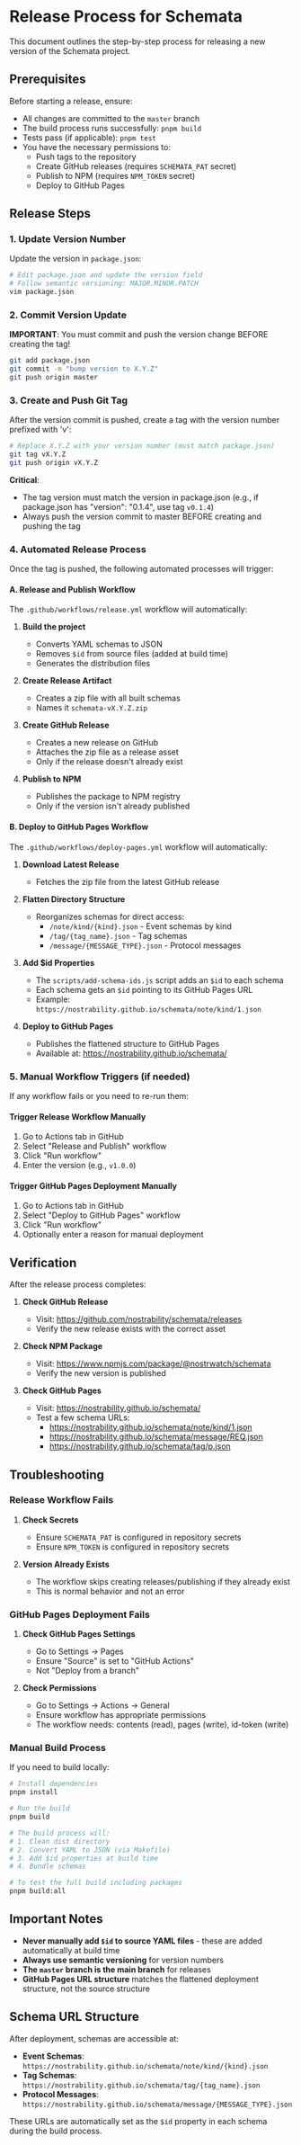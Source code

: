 # Release Process for Schemata

This document outlines the step-by-step process for releasing a new version of the Schemata project.

## Prerequisites

Before starting a release, ensure:
- All changes are committed to the `master` branch
- The build process runs successfully: `pnpm build`
- Tests pass (if applicable): `pnpm test`
- You have the necessary permissions to:
  - Push tags to the repository
  - Create GitHub releases (requires `SCHEMATA_PAT` secret)
  - Publish to NPM (requires `NPM_TOKEN` secret)
  - Deploy to GitHub Pages

## Release Steps

### 1. Update Version Number

Update the version in `package.json`:

```bash
# Edit package.json and update the version field
# Follow semantic versioning: MAJOR.MINOR.PATCH
vim package.json
```

### 2. Commit Version Update

**IMPORTANT**: You must commit and push the version change BEFORE creating the tag!

```bash
git add package.json
git commit -m "bump version to X.Y.Z"
git push origin master
```

### 3. Create and Push Git Tag

After the version commit is pushed, create a tag with the version number prefixed with 'v':

```bash
# Replace X.Y.Z with your version number (must match package.json)
git tag vX.Y.Z
git push origin vX.Y.Z
```

**Critical**: 
- The tag version must match the version in package.json (e.g., if package.json has "version": "0.1.4", use tag `v0.1.4`)
- Always push the version commit to master BEFORE creating and pushing the tag

### 4. Automated Release Process

Once the tag is pushed, the following automated processes will trigger:

#### A. Release and Publish Workflow
The `.github/workflows/release.yml` workflow will automatically:

1. **Build the project**
   - Converts YAML schemas to JSON
   - Removes `$id` from source files (added at build time)
   - Generates the distribution files

2. **Create Release Artifact**
   - Creates a zip file with all built schemas
   - Names it `schemata-vX.Y.Z.zip`

3. **Create GitHub Release**
   - Creates a new release on GitHub
   - Attaches the zip file as a release asset
   - Only if the release doesn't already exist

4. **Publish to NPM**
   - Publishes the package to NPM registry
   - Only if the version isn't already published

#### B. Deploy to GitHub Pages Workflow
The `.github/workflows/deploy-pages.yml` workflow will automatically:

1. **Download Latest Release**
   - Fetches the zip file from the latest GitHub release

2. **Flatten Directory Structure**
   - Reorganizes schemas for direct access:
     - `/note/kind/{kind}.json` - Event schemas by kind
     - `/tag/{tag_name}.json` - Tag schemas
     - `/message/{MESSAGE_TYPE}.json` - Protocol messages

3. **Add $id Properties** 
   - The `scripts/add-schema-ids.js` script adds an `$id` to each schema
   - Each schema gets an `$id` pointing to its GitHub Pages URL
   - Example: `https://nostrability.github.io/schemata/note/kind/1.json`

4. **Deploy to GitHub Pages**
   - Publishes the flattened structure to GitHub Pages
   - Available at: https://nostrability.github.io/schemata/

### 5. Manual Workflow Triggers (if needed)

If any workflow fails or you need to re-run them:

#### Trigger Release Workflow Manually
1. Go to Actions tab in GitHub
2. Select "Release and Publish" workflow
3. Click "Run workflow"
4. Enter the version (e.g., `v1.0.0`)

#### Trigger GitHub Pages Deployment Manually
1. Go to Actions tab in GitHub
2. Select "Deploy to GitHub Pages" workflow
3. Click "Run workflow"
4. Optionally enter a reason for manual deployment

## Verification

After the release process completes:

1. **Check GitHub Release**
   - Visit: https://github.com/nostrability/schemata/releases
   - Verify the new release exists with the correct asset

2. **Check NPM Package**
   - Visit: https://www.npmjs.com/package/@nostrwatch/schemata
   - Verify the new version is published

3. **Check GitHub Pages**
   - Visit: https://nostrability.github.io/schemata/
   - Test a few schema URLs:
     - https://nostrability.github.io/schemata/note/kind/1.json
     - https://nostrability.github.io/schemata/message/REQ.json
     - https://nostrability.github.io/schemata/tag/p.json

## Troubleshooting

### Release Workflow Fails

1. **Check Secrets**
   - Ensure `SCHEMATA_PAT` is configured in repository secrets
   - Ensure `NPM_TOKEN` is configured in repository secrets

2. **Version Already Exists**
   - The workflow skips creating releases/publishing if they already exist
   - This is normal behavior and not an error

### GitHub Pages Deployment Fails

1. **Check GitHub Pages Settings**
   - Go to Settings → Pages
   - Ensure "Source" is set to "GitHub Actions"
   - Not "Deploy from a branch"

2. **Check Permissions**
   - Go to Settings → Actions → General
   - Ensure workflow has appropriate permissions
   - The workflow needs: contents (read), pages (write), id-token (write)

### Manual Build Process

If you need to build locally:

```bash
# Install dependencies
pnpm install

# Run the build
pnpm build

# The build process will:
# 1. Clean dist directory
# 2. Convert YAML to JSON (via Makefile)
# 3. Add $id properties at build time
# 4. Bundle schemas

# To test the full build including packages
pnpm build:all
```

## Important Notes

- **Never manually add `$id` to source YAML files** - these are added automatically at build time
- **Always use semantic versioning** for version numbers
- **The `master` branch is the main branch** for releases
- **GitHub Pages URL structure** matches the flattened deployment structure, not the source structure

## Schema URL Structure

After deployment, schemas are accessible at:

- **Event Schemas**: `https://nostrability.github.io/schemata/note/kind/{kind}.json`
- **Tag Schemas**: `https://nostrability.github.io/schemata/tag/{tag_name}.json`
- **Protocol Messages**: `https://nostrability.github.io/schemata/message/{MESSAGE_TYPE}.json`

These URLs are automatically set as the `$id` property in each schema during the build process.